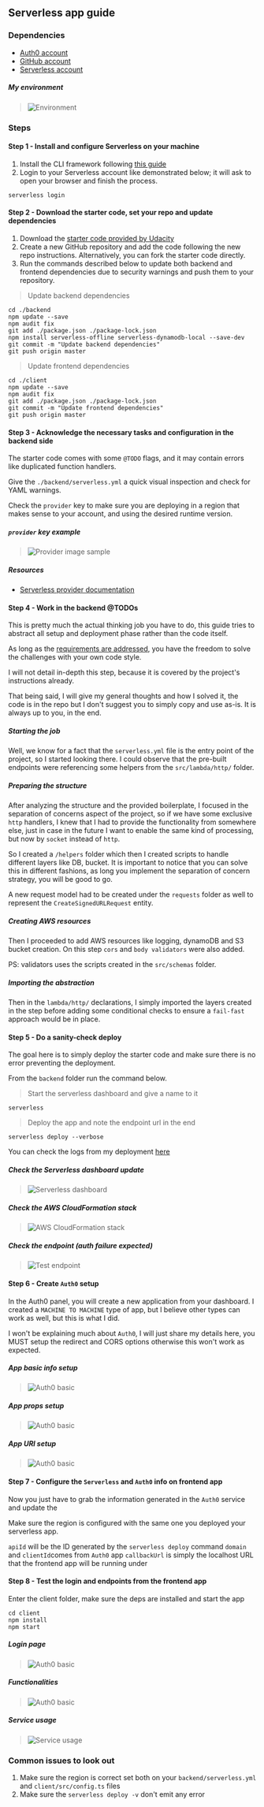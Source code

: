 ## Serverless app guide

### Dependencies

* [Auth0 account](https://manage.auth0.com/)
* [GitHub account](https://github.com)
* [Serverless account](https://dashboard.serverless.com/)

##### My environment
> ![Environment](./images/env.jpg)

### Steps

#### Step 1 - Install and configure Serverless on your machine

1. Install the CLI framework following [this guide](https://www.serverless.com/framework/docs/getting-started/)
2. Login to your Serverless account like demonstrated below; it will ask to open your browser and finish the process.

```shell script
serverless login
```

#### Step 2 - Download the starter code, set your repo and update dependencies

1. Download the 
[starter code provided by Udacity](https://github.com/udacity/cloud-developer/tree/master/course-04/project/c4-final-project-starter-code)
2. Create a new GitHub repository and add the code following the new repo instructions. 
Alternatively, you can fork the starter code directly.
3. Run the commands described below to update both backend and frontend dependencies due to security 
warnings and push them to your repository.

> Update backend dependencies
```shell script
cd ./backend
npm update --save
npm audit fix
git add ./package.json ./package-lock.json
npm install serverless-offline serverless-dynamodb-local --save-dev
git commit -m "Update backend dependencies"
git push origin master
```

> Update frontend dependencies
```shell script
cd ./client
npm update --save
npm audit fix
git add ./package.json ./package-lock.json
git commit -m "Update frontend dependencies"
git push origin master
```

#### Step 3 - Acknowledge the necessary tasks and configuration in the backend side

The starter code comes with some `@TODO` flags, and it may contain errors like duplicated function handlers.

Give the `./backend/serverless.yml` a quick visual inspection and check for YAML warnings.

Check the `provider` key to make sure you are deploying in a region that makes sense to your account, and using the 
desired runtime version.

##### `provider` key example
> ![Provider image sample](./images/providerkey.jpg)

##### Resources
 * [Serverless provider documentation](https://www.serverless.com/framework/docs/providers/aws/guide/functions/)



#### Step 4 - Work in the backend @TODOs

This is pretty much the actual thinking job you have to do, this guide tries to abstract all setup and deployment phase 
rather than the code itself.

As long as the [requirements are addressed](https://review.udacity.com/#!/rubrics/2574/view), you have the freedom to 
solve the challenges with your own code style.

I will not detail in-depth this step, because it is covered by the project's instructions already. 

That being said, I will give my general thoughts and how I solved it, the code is in the repo but I don't suggest you to 
simply copy and use as-is. It is always up to you, in the end.

##### Starting the job

Well, we know for a fact that the `serverless.yml` file is the entry point of the project, so I started looking there. 
I could observe that the pre-built endpoints were referencing some helpers from the `src/lambda/http/` folder.


##### Preparing the structure

After analyzing the structure and the provided boilerplate, I focused in the separation of concerns aspect of the
 project, so if we have some exclusive `http` handlers, I knew that I had to provide the functionality from somewhere 
 else, just in case in the future I want to enable the same kind of processing, but now by `socket` instead of `http`.
 
 So I created a `/helpers` folder which then I created scripts to handle different layers like DB, bucket. 
 It is important to notice that you can solve this in different fashions, as long you implement the separation of
 concern strategy, you will be good to go.

A new request model had to be created under the `requests` folder as well to represent the `CreateSignedURLRequest` entity.


##### Creating AWS resources

Then I proceeded to add AWS resources like logging, dynamoDB and S3 bucket creation. On this step `cors` and `body validators` 
were also added.

PS: validators uses the scripts created in the `src/schemas` folder.


##### Importing the abstraction

Then in the `lambda/http/` declarations, I simply imported the layers created in the step before adding some conditional
checks to ensure a `fail-fast` approach would be in place.


#### Step 5 - Do a sanity-check deploy


The goal here is to simply deploy the starter code and make sure there is no error preventing the deployment.

From the `backend` folder run the command below.

> Start the serverless dashboard and give a name to it
```shell script
serverless
```

> Deploy the app and note the endpoint url in the end
```shell script
serverless deploy --verbose
```

You can check the logs from my deployment [here](./deploy.log)

##### Check the Serverless dashboard update
> ![Serverless dashboard](./images/serverless.jpg)

##### Check the AWS CloudFormation stack
> ![AWS CloudFormation stack](./images/cloudform.jpg)

##### Check the endpoint (auth failure expected)
> ![Test endpoint](./images/authtest.jpg)


#### Step 6 - Create `Auth0` setup

In the Auth0 panel, you will create a new application from your dashboard. I created a `MACHINE TO MACHINE` type of app,
but I believe other types can work as well, but this is what I did.

I won't be explaining much about `Auth0`, I will just share my details here, you MUST setup the redirect and CORS options
otherwise this won't work as expected.

##### App basic info setup
> ![Auth0 basic](./images/appbasic.jpg)

##### App props setup
> ![Auth0 basic](./images/apppros.jpg)

##### App URI setup
> ![Auth0 basic](./images/appuri.jpg)


#### Step 7 - Configure the `Serverless` and `Auth0` info on frontend app

Now you just have to grab the information generated in the `Auth0` service and update the 

Make sure the region is configured with the same one you deployed your serverless app.

`apiId` will be the ID generated by the `serverless deploy` command
`domain` and `clientId`comes from `Auth0` app
`callbackUrl` is simply the localhost URL that the frontend app will be running under 


#### Step 8 - Test the login and endpoints from the frontend app

Enter the client folder, make sure the deps are installed and start the app

```shell script
cd client
npm install
npm start
```

##### Login page
> ![Auth0 basic](./images/login.jpg)

##### Functionalities
> ![Auth0 basic](./images/features.jpg)

##### Service usage
> ![Service usage](./images/service.jpg)


### Common issues to look out

1. Make sure the region is correct set both on your `backend/serverless.yml` and `client/src/config.ts` files
2. Make sure the `serverless deploy -v` don't emit any error

